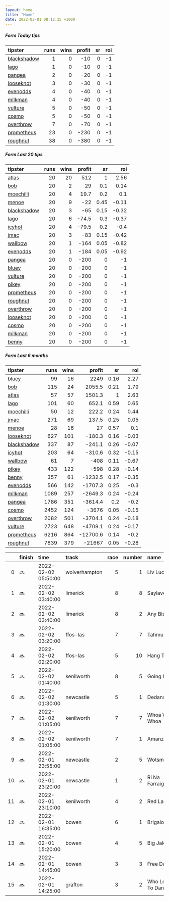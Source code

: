 ```yaml
---   
layout: home  
title: "Home"   
date: 2022-02-01 08:12:35 +1000  
---   
```



##### Form Today tips   

| tipster                                                         |   runs |   wins |   profit |   sr |   roi |
|:----------------------------------------------------------------|-------:|-------:|---------:|-----:|------:|
| [blackshadow](https://mrwayneo.github.io/tips/blackshadow.html) |      1 |      0 |      -10 |    0 |    -1 |
| [lago](https://mrwayneo.github.io/tips/lago.html)               |      1 |      0 |      -10 |    0 |    -1 |
| [pangea](https://mrwayneo.github.io/tips/pangea.html)           |      2 |      0 |      -20 |    0 |    -1 |
| [looseknot](https://mrwayneo.github.io/tips/looseknot.html)     |      3 |      0 |      -30 |    0 |    -1 |
| [evenodds](https://mrwayneo.github.io/tips/evenodds.html)       |      4 |      0 |      -40 |    0 |    -1 |
| [milkman](https://mrwayneo.github.io/tips/milkman.html)         |      4 |      0 |      -40 |    0 |    -1 |
| [vulture](https://mrwayneo.github.io/tips/vulture.html)         |      5 |      0 |      -50 |    0 |    -1 |
| [cosmo](https://mrwayneo.github.io/tips/cosmo.html)             |      5 |      0 |      -50 |    0 |    -1 |
| [overthrow](https://mrwayneo.github.io/tips/overthrow.html)     |      7 |      0 |      -70 |    0 |    -1 |
| [prometheus](https://mrwayneo.github.io/tips/prometheus.html)   |     23 |      0 |     -230 |    0 |    -1 |
| [roughnut](https://mrwayneo.github.io/tips/roughnut.html)       |     38 |      0 |     -380 |    0 |    -1 |

##### Form Last 20 tips   

| tipster                                                         |   runs |   wins |   profit |   sr |   roi |
|:----------------------------------------------------------------|-------:|-------:|---------:|-----:|------:|
| [atlas](https://mrwayneo.github.io/tips/atlas.html)             |     20 |     20 |    512   | 1    |  2.56 |
| [bob](https://mrwayneo.github.io/tips/bob.html)                 |     20 |      2 |     29   | 0.1  |  0.14 |
| [moechilli](https://mrwayneo.github.io/tips/moechilli.html)     |     20 |      4 |     19.7 | 0.2  |  0.1  |
| [menoe](https://mrwayneo.github.io/tips/menoe.html)             |     20 |      9 |    -22   | 0.45 | -0.11 |
| [blackshadow](https://mrwayneo.github.io/tips/blackshadow.html) |     20 |      3 |    -65   | 0.15 | -0.32 |
| [lago](https://mrwayneo.github.io/tips/lago.html)               |     20 |      6 |    -74.5 | 0.3  | -0.37 |
| [icyhot](https://mrwayneo.github.io/tips/icyhot.html)           |     20 |      4 |    -79.5 | 0.2  | -0.4  |
| [jmac](https://mrwayneo.github.io/tips/jmac.html)               |     20 |      3 |    -83   | 0.15 | -0.42 |
| [wallbow](https://mrwayneo.github.io/tips/wallbow.html)         |     20 |      1 |   -164   | 0.05 | -0.82 |
| [evenodds](https://mrwayneo.github.io/tips/evenodds.html)       |     20 |      1 |   -184   | 0.05 | -0.92 |
| [pangea](https://mrwayneo.github.io/tips/pangea.html)           |     20 |      0 |   -200   | 0    | -1    |
| [bluey](https://mrwayneo.github.io/tips/bluey.html)             |     20 |      0 |   -200   | 0    | -1    |
| [vulture](https://mrwayneo.github.io/tips/vulture.html)         |     20 |      0 |   -200   | 0    | -1    |
| [pikey](https://mrwayneo.github.io/tips/pikey.html)             |     20 |      0 |   -200   | 0    | -1    |
| [prometheus](https://mrwayneo.github.io/tips/prometheus.html)   |     20 |      0 |   -200   | 0    | -1    |
| [roughnut](https://mrwayneo.github.io/tips/roughnut.html)       |     20 |      0 |   -200   | 0    | -1    |
| [overthrow](https://mrwayneo.github.io/tips/overthrow.html)     |     20 |      0 |   -200   | 0    | -1    |
| [looseknot](https://mrwayneo.github.io/tips/looseknot.html)     |     20 |      0 |   -200   | 0    | -1    |
| [cosmo](https://mrwayneo.github.io/tips/cosmo.html)             |     20 |      0 |   -200   | 0    | -1    |
| [milkman](https://mrwayneo.github.io/tips/milkman.html)         |     20 |      0 |   -200   | 0    | -1    |
| [benny](https://mrwayneo.github.io/tips/benny.html)             |     20 |      0 |   -200   | 0    | -1    |

##### Form Last 6 months   

| tipster                                                         |   runs |   wins |   profit |   sr |   roi |
|:----------------------------------------------------------------|-------:|-------:|---------:|-----:|------:|
| [bluey](https://mrwayneo.github.io/tips/bluey.html)             |     99 |     16 |   2249   | 0.16 |  2.27 |
| [bob](https://mrwayneo.github.io/tips/bob.html)                 |    115 |     24 |   2055.5 | 0.21 |  1.79 |
| [atlas](https://mrwayneo.github.io/tips/atlas.html)             |     57 |     57 |   1501.3 | 1    |  2.63 |
| [lago](https://mrwayneo.github.io/tips/lago.html)               |    101 |     60 |    652.1 | 0.59 |  0.65 |
| [moechilli](https://mrwayneo.github.io/tips/moechilli.html)     |     50 |     12 |    222.2 | 0.24 |  0.44 |
| [jmac](https://mrwayneo.github.io/tips/jmac.html)               |    271 |     69 |    137.5 | 0.25 |  0.05 |
| [menoe](https://mrwayneo.github.io/tips/menoe.html)             |     28 |     16 |     27   | 0.57 |  0.1  |
| [looseknot](https://mrwayneo.github.io/tips/looseknot.html)     |    627 |    101 |   -180.3 | 0.16 | -0.03 |
| [blackshadow](https://mrwayneo.github.io/tips/blackshadow.html) |    337 |     87 |   -241.1 | 0.26 | -0.07 |
| [icyhot](https://mrwayneo.github.io/tips/icyhot.html)           |    203 |     64 |   -310.6 | 0.32 | -0.15 |
| [wallbow](https://mrwayneo.github.io/tips/wallbow.html)         |     61 |      7 |   -408   | 0.11 | -0.67 |
| [pikey](https://mrwayneo.github.io/tips/pikey.html)             |    433 |    122 |   -598   | 0.28 | -0.14 |
| [benny](https://mrwayneo.github.io/tips/benny.html)             |    357 |     61 |  -1232.5 | 0.17 | -0.35 |
| [evenodds](https://mrwayneo.github.io/tips/evenodds.html)       |    566 |    142 |  -1707.3 | 0.25 | -0.3  |
| [milkman](https://mrwayneo.github.io/tips/milkman.html)         |   1089 |    257 |  -2649.3 | 0.24 | -0.24 |
| [pangea](https://mrwayneo.github.io/tips/pangea.html)           |   1786 |    351 |  -3614.4 | 0.2  | -0.2  |
| [cosmo](https://mrwayneo.github.io/tips/cosmo.html)             |   2452 |    124 |  -3676   | 0.05 | -0.15 |
| [overthrow](https://mrwayneo.github.io/tips/overthrow.html)     |   2082 |    501 |  -3704.1 | 0.24 | -0.18 |
| [vulture](https://mrwayneo.github.io/tips/vulture.html)         |   2723 |    648 |  -4709.1 | 0.24 | -0.17 |
| [prometheus](https://mrwayneo.github.io/tips/prometheus.html)   |   6216 |    864 | -12700.6 | 0.14 | -0.2  |
| [roughnut](https://mrwayneo.github.io/tips/roughnut.html)       |   7839 |    379 | -21667   | 0.05 | -0.28 |

|    | finish   | time                | track         |   race |   number | name               |   odds | tipster              |
|---:|:---------|:--------------------|:--------------|-------:|---------:|:-------------------|-------:|:---------------------|
|  0 | :soon:   | 2022-02-02 05:50:00 | wolverhampton |      5 |        1 | Liv Lucky          |   6    | looseknot            |
|  1 | :soon:   | 2022-02-02 03:40:00 | limerick      |      8 |        8 | Saylavee           |   2.35 | overthrow            |
|  2 | :soon:   | 2022-02-02 03:40:00 | limerick      |      8 |        2 | Any Biscuits       |   6.5  | looseknot            |
|  3 | :soon:   | 2022-02-02 03:20:00 | ffos-las      |      7 |        7 | Tahmuras           |   3    | evenodds,lago        |
|  4 | :soon:   | 2022-02-02 02:20:00 | ffos-las      |      5 |       10 | Hang Tough         |  12    | pangea               |
|  5 | :soon:   | 2022-02-02 01:40:00 | kenilworth    |      8 |        5 | Going Up           |   0    | milkman              |
|  6 | :soon:   | 2022-02-02 01:30:00 | newcastle     |      5 |        1 | Dedanser           |   3    | evenodds,overthrow   |
|  7 | :soon:   | 2022-02-02 01:05:00 | kenilworth    |      7 |        7 | Whoa Whoa Whoa     |   0    | vulture,milkman      |
|  8 | :soon:   | 2022-02-02 01:05:00 | kenilworth    |      7 |        1 | Amanzimtoti        |   0    | milkman              |
|  9 | :soon:   | 2022-02-01 23:55:00 | newcastle     |      2 |        5 | Wotsmyname         |   8.5  | looseknot            |
| 10 | :soon:   | 2022-02-01 23:20:00 | newcastle     |      1 |        2 | Ri Na Farraige     |   2.8  | milkman              |
| 11 | :soon:   | 2022-02-01 23:10:00 | kenilworth    |      4 |        2 | Red Lark           |   0    | vulture              |
| 12 | :soon:   | 2022-02-01 16:35:00 | bowen         |      6 |        1 | Brigalow Boy       |   1.9  | overthrow            |
| 13 | :soon:   | 2022-02-01 15:20:00 | bowen         |      4 |        5 | Big Jake           |   1.15 | evenodds,blackshadow |
| 14 | :soon:   | 2022-02-01 14:45:00 | bowen         |      3 |        3 | Free Dawn          |   1.65 | overthrow            |
| 15 | :soon:   | 2022-02-01 14:25:00 | grafton       |      3 |        2 | Who Loves To Dance |   3    | evenodds,overthrow   |